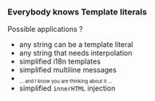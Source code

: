 ### Everybody knows Template literals

Possible applications ?

<ul>
  <li class="fragment fade-in">any string can be a template literal</li>
  <li class="fragment fade-in">any string that needs interpolation</li>
  <li class="fragment fade-in">simplified i18n templates</li>
  <li class="fragment fade-in">simplified multiline messages</li>
  <li class="fragment fade-in"><sub><small>... and I know you are thinking about it ...</small></sub></li>
  <li class="fragment fade-in">simplified <code>innerHTML</code> injection</li>
</ul>
